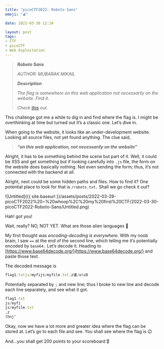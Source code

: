 ```yaml
---
title: "picoCTF2022: Roboto Sans"
emoji: "⛳️"

date: 2022-03-30 12:34

layout: post
tags: 
- CTF
- picoCTF
- Web Exploitation
---
```


> ***Roboto Sans***
> 
> 
> *AUTHOR: MUBARAK MIKAIL*
> 
> ***Description***
> 
> *The flag is somewhere on this web application not necessarily on the website. Find it.*
> 
> *Check [this](http://saturn.picoctf.net:55983/) out.*
> 

This challenge got me a while to dig in and find where the flag is. I might be overthinking at time but turned out it’s a classic one. Let’s dive in.

When going to the website, it looks like an under-development website. Looking all source files, not yet found anything. The clue said,

> ***“on this web application, not necessarily on the website”***
> 

Alright, it has to be something behind the scene but part of it. Well, it could be XSS and get something but if looking carefully into `.js` file, the form on the website does basically nothing. Not even sending the form; thus, it’s not connected with the backend at all. 

Alright, next could be some hidden paths and files. How to find it? One potential place to look for that is `/robots.txt.` Shall we go check it out?

![Untitled]({{ site.baseurl }}/assets/posts/2022-03-29-picoCTF2022%20~%20whoop%2C%20my%20first%20CTF/2022-03-30-picoCTF2022-Roboto-Sans/Untitled.png)

Hah! got you! 

Wait, really? NO, NOT YET. What are those alien languages 🤔

My first thought was *encoding-decoding is everywhere.* With my noob brain, I saw `==` at the end of the second line, which telling me it’s potentially encoded by `base64.` Let’s decode it. Heading to [https://www.base64decode.org/](https://www.base64decode.org/) and paste those text.

The decoded message is 

```jsx
flag1.txtjs/myfijs/myfile.txt,z谖/u%z8
```

Potentially separated by `;`  and new line; thus I broke to new line and decode each line separately, and see what it got.

```jsx
flag1.txt
js/myfi
js/myfile.txt
,z
(hnj^
```

Okay, now we have a lot more and greater idea where the flag can be stored at. Let’s go to each file and see. You shall see where the flag is 😉

And...you shall get 200 points to your scoreboard 🎖️